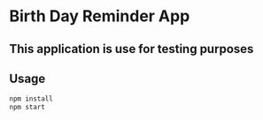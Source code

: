 # Birth Day Reminder App

## This application is use for testing purposes

## Usage

```bash
npm install
npm start